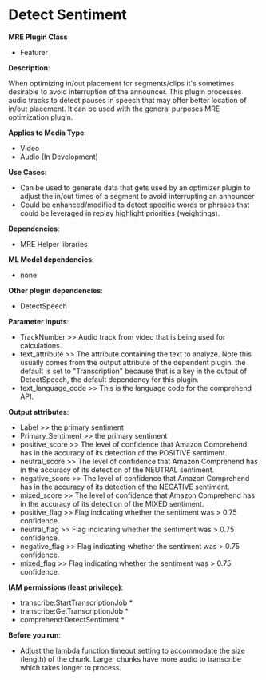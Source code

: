 # Detect Sentiment #

**MRE Plugin Class**
- Featurer

**Description**:

When optimizing in/out placement for segments/clips it's sometimes desirable to avoid interruption of the announcer. This plugin processes audio tracks to detect pauses in speech that may offer better location of in/out placement. It can be used with the general purposes MRE optimization plugin.

**Applies to Media Type**:
- Video
- Audio (In Development)

**Use Cases**:
- Can be used to generate data that gets used by an optimizer plugin to adjust the in/out times of a segment to avoid interrupting an announcer
- Could be enhanced/modified to detect specific words or phrases that could be leveraged in replay highlight priorities (weightings).

**Dependencies**:
- MRE Helper libraries

**ML Model dependencies**:
- none

**Other plugin dependencies**:
- DetectSpeech

**Parameter inputs**:
- TrackNumber >> Audio track from video that is being used for calculations.
- text_attribute >> The attribute containing the text to analyze. Note this usually comes from the output attribute of the dependent plugin. the default is set to "Transcription" because that is a key in the output of DetectSpeech, the default dependency for this plugin.
- text_language_code >> This is the language code for the comprehend API.

**Output attributes**:
- Label >> the primary sentiment
- Primary_Sentiment >> the primary sentiment
- positive_score >> The level of confidence that Amazon Comprehend has in the accuracy of its detection of the POSITIVE sentiment.
- neutral_score >> The level of confidence that Amazon Comprehend has in the accuracy of its detection of the NEUTRAL sentiment.
- negative_score >> The level of confidence that Amazon Comprehend has in the accuracy of its detection of the NEGATIVE sentiment.
- mixed_score >> The level of confidence that Amazon Comprehend has in the accuracy of its detection of the MIXED sentiment.
- positive_flag >> Flag indicating whether the sentiment was > 0.75 confidence.
- neutral_flag >> Flag indicating whether the sentiment was > 0.75 confidence.
- negative_flag >> Flag indicating whether the sentiment was > 0.75 confidence.
- mixed_flag >> Flag indicating whether the sentiment was > 0.75 confidence.

**IAM permissions (least privilege)**:
- transcribe:StartTranscriptionJob *
- transcribe:GetTranscriptionJob *
- comprehend:DetectSentiment *

**Before you run**:
- Adjust the lambda function timeout setting to accommodate the size (length) of the chunk. Larger chunks have more audio to transcribe which takes longer to process.
